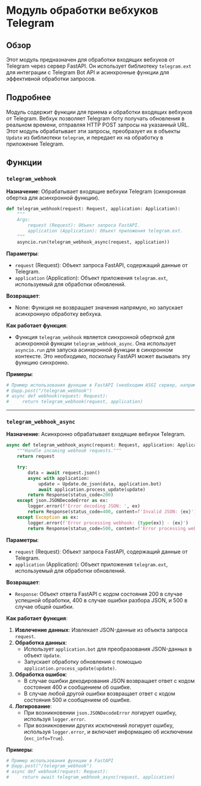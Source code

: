 # Модуль обработки вебхуков Telegram

## Обзор

Этот модуль предназначен для обработки входящих вебхуков от Telegram через сервер FastAPI. Он использует библиотеку `telegram.ext` для интеграции с Telegram Bot API и асинхронные функции для эффективной обработки запросов.

## Подробнее

Модуль содержит функции для приема и обработки входящих вебхуков от Telegram. Вебхук позволяет Telegram боту получать обновления в реальном времени, отправляя HTTP POST запросы на указанный URL. Этот модуль обрабатывает эти запросы, преобразует их в объекты `Update` из библиотеки `telegram`, и передает их на обработку в приложение Telegram.

## Функции

### `telegram_webhook`

**Назначение**: Обрабатывает входящие вебхуки Telegram (синхронная обертка для асинхронной функции).

```python
def telegram_webhook(request: Request, application: Application):
    """
    Args:
        request (Request): Объект запроса FastAPI.
        application (Application): Объект приложения telegram.ext.
    """
    asyncio.run(telegram_webhook_async(request, application))
```

**Параметры**:
- `request` (Request): Объект запроса FastAPI, содержащий данные от Telegram.
- `application` (Application): Объект приложения `telegram.ext`, используемый для обработки обновлений.

**Возвращает**:
- None: Функция не возвращает значения напрямую, но запускает асинхронную обработку вебхука.

**Как работает функция**:
- Функция `telegram_webhook` является синхронной оберткой для асинхронной функции `telegram_webhook_async`. Она использует `asyncio.run` для запуска асинхронной функции в синхронном контексте. Это необходимо, поскольку FastAPI может вызывать эту функцию синхронно.

**Примеры**:
```python
# Пример использования функции в FastAPI (необходим ASGI сервер, например, uvicorn)
# @app.post("/telegram_webhook")
# async def webhook(request: Request):
#     return telegram_webhook(request, application)
```

---

### `telegram_webhook_async`

**Назначение**: Асинхронно обрабатывает входящие вебхуки Telegram.

```python
async def telegram_webhook_async(request: Request, application: Application):
    """Handle incoming webhook requests."""
    return request

    try:
        data = await request.json()
        async with application:
            update = Update.de_json(data, application.bot)
            await application.process_update(update)
        return Response(status_code=200)
    except json.JSONDecodeError as ex:
        logger.error(f'Error decoding JSON: ', ex)
        return Response(status_code=400, content=f'Invalid JSON: {ex}')
    except Exception as ex:
        logger.error(f'Error processing webhook: {type(ex)} - {ex}')
        return Response(status_code=500, content=f'Error processing webhook: {ex}')
```

**Параметры**:
- `request` (Request): Объект запроса FastAPI, содержащий данные от Telegram.
- `application` (Application): Объект приложения `telegram.ext`, используемый для обработки обновлений.

**Возвращает**:
- `Response`: Объект ответа FastAPI с кодом состояния 200 в случае успешной обработки, 400 в случае ошибки разбора JSON, и 500 в случае общей ошибки.

**Как работает функция**:

1.  **Извлечение данных**: Извлекает JSON-данные из объекта запроса `request`.
2.  **Обработка данных**:
    *   Использует `application.bot` для преобразования JSON-данных в объект `Update`.
    *   Запускает обработку обновления с помощью `application.process_update(update)`.
3.  **Обработка ошибок**:
    *   В случае ошибки декодирования JSON возвращает ответ с кодом состояния 400 и сообщением об ошибке.
    *   В случае любой другой ошибки возвращает ответ с кодом состояния 500 и сообщением об ошибке.
4.  **Логирование**:
    *   При возникновении `json.JSONDecodeError` логирует ошибку, используя `logger.error`.
    *   При возникновении других исключений логирует ошибку, используя `logger.error`, и включает информацию об исключении (`exc_info=True`).

**Примеры**:

```python
# Пример использования функции в FastAPI
# @app.post("/telegram_webhook")
# async def webhook(request: Request):
#     return await telegram_webhook_async(request, application)
```